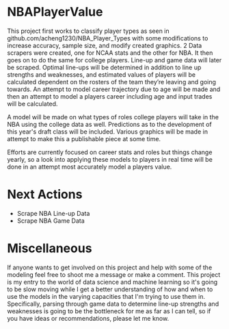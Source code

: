 # NBAPlayerValue

This project first works to classify player types as seen in github.com/acheng1230/NBA_Player_Types with some modifications to increase accuracy, sample size, and modify created graphics. 2 Data scrapers were created, one for NCAA stats and the other for NBA. It then goes on to do the same for college players. Line-up and game data will later be scraped. Optimal line-ups will be determined in addition to line up strengths and weaknesses, and estimated values of players will be calculated dependent on the rosters of the team they’re leaving and going towards. An attempt to model career trajectory due to age will be made and then an attempt to model a players career including age and input trades will be calculated.

A model will be made on what types of roles college players will take in the NBA using the college data as well. Predictions as to the development of this year's draft class will be included. Various graphics will be made in attempt to make this a publishable piece at some time.

Efforts are currently focused on career stats and roles but things change yearly, so a look into applying these models to players in real time will be done in an attempt most accurately model a players value.

# Next Actions

- Scrape NBA Line-up Data
- Scrape NBA Game Data

# Miscellaneous

If anyone wants to get involved on this project and help with some of the modeling feel free to shoot me a message or make a comment. This project is my entry to the world of data science and machine learning so it's going to be slow moving while I get a better understanding of how and when to use the models in the varying capacities that I'm trying to use them in. Specifically, parsing through game data to determine line-up strengths and weaknesses is going to be the bottleneck for me as far as I can tell, so if you have ideas or recommendations, please let me know.
